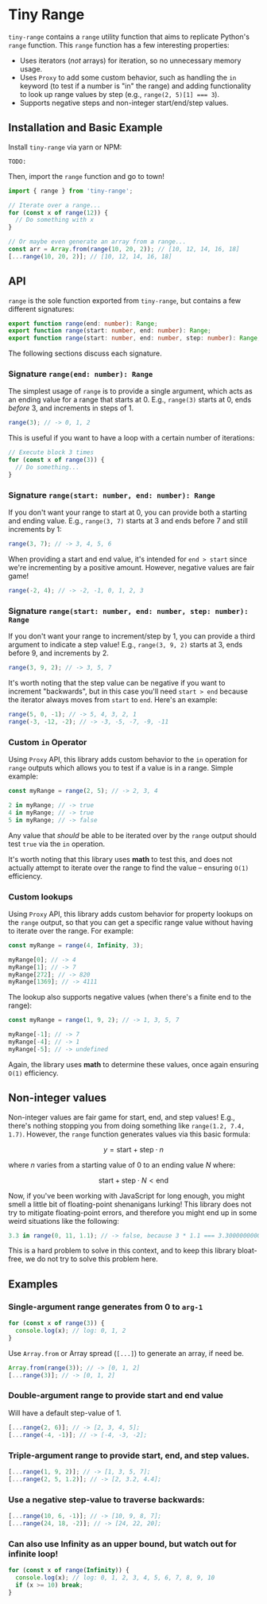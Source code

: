 # Tiny Range

`tiny-range` contains a `range` utility function that aims to replicate Python's `range` function. This `range` function has a few interesting properties:

- Uses iterators (_not_ arrays) for iteration, so no unnecessary memory usage.
- Uses `Proxy` to add some custom behavior, such as handling the `in` keyword (to test if a number is "in" the range) and adding functionality to look up range values by step (e.g., `range(2, 5)[1] === 3`).
- Supports negative steps and non-integer start/end/step values.

## Installation and Basic Example

Install `tiny-range` via yarn or NPM:

```shell
TODO:
```

Then, import the `range` function and go to town!

```ts
import { range } from 'tiny-range';

// Iterate over a range...
for (const x of range(12)) {
  // Do something with x
}

// Or maybe even generate an array from a range...
const arr = Array.from(range(10, 20, 2)); // [10, 12, 14, 16, 18]
[...range(10, 20, 2)]; // [10, 12, 14, 16, 18]
```

## API

`range` is the sole function exported from `tiny-range`, but contains a few different signatures:

```ts
export function range(end: number): Range;
export function range(start: number, end: number): Range;
export function range(start: number, end: number, step: number): Range;
```

The following sections discuss each signature.

### Signature `range(end: number): Range`

The simplest usage of `range` is to provide a single argument, which acts as an ending value for a range that starts at 0. E.g., `range(3)` starts at 0, ends _before_ 3, and increments in steps of 1.

```ts
range(3); // -> 0, 1, 2
```

This is useful if you want to have a loop with a certain number of iterations:

```ts
// Execute block 3 times
for (const x of range(3)) {
  // Do something... 
}
```

### Signature `range(start: number, end: number): Range`

If you don't want your range to start at 0, you can provide both a starting and ending value. E.g., `range(3, 7)` starts at 3 and ends before 7 and still increments by 1:

```ts
range(3, 7); // -> 3, 4, 5, 6
```

When providing a start and end value, it's intended for `end > start` since we're incrementing by a positive amount. However, negative values are fair game!

```ts
range(-2, 4); // -> -2, -1, 0, 1, 2, 3
```

### Signature `range(start: number, end: number, step: number): Range`

If you don't want your range to increment/step by 1, you can provide a third argument to indicate a step value! E.g., `range(3, 9, 2)` starts at 3, ends before 9, and increments by 2.

```ts
range(3, 9, 2); // -> 3, 5, 7
```

It's worth noting that the step value can be negative if you want to increment "backwards", but in this case you'll need `start > end` because the iterator always moves from `start` to `end`. Here's an example:

```ts
range(5, 0, -1); // -> 5, 4, 3, 2, 1
range(-3, -12, -2); // -> -3, -5, -7, -9, -11
```

### Custom `in` Operator

Using `Proxy` API, this library adds custom behavior to the `in` operation for `range` outputs which allows you to test if a value is in a range. Simple example:

```ts
const myRange = range(2, 5); // -> 2, 3, 4

2 in myRange; // -> true
4 in myRange; // -> true
5 in myRange; // -> false
```

Any value that _should_ be able to be iterated over by the `range` output should test `true` via the `in` operation.

It's worth noting that this library uses **math** to test this, and does not actually attempt to iterate over the range to find the value – ensuring `O(1)` efficiency.

### Custom lookups

Using `Proxy` API, this library adds custom behavior for property lookups on the `range` output, so that you can get a specific range value without having to iterate over the range. For example:

```ts
const myRange = range(4, Infinity, 3);

myRange[0]; // -> 4
myRange[1]; // -> 7
myRange[272]; // -> 820
myRange[1369]; // -> 4111
```

The lookup also supports negative values (when there's a finite end to the range):

```ts
const myRange = range(1, 9, 2); // -> 1, 3, 5, 7

myRange[-1]; // -> 7
myRange[-4]; // -> 1
myRange[-5]; // -> undefined
```

Again, the library uses **math** to determine these values, once again ensuring `O(1)` efficiency. 

## Non-integer values

Non-integer values are fair game for start, end, and step values! E.g., there's nothing stopping you from doing something like `range(1.2, 7.4, 1.7)`. However, the `range` function generates values via this basic formula:

$$y = \text{start} + \text{step} \cdot n$$

where $n$ varies from a starting value of 0 to an ending value $N$ where:

$$\text{start} + \text{step} \cdot N \lt \text{end}$$

Now, if you've been working with JavaScript for long enough, you might smell a little bit of floating-point shenanigans lurking! This library does not try to mitigate floating-point errors, and therefore you might end up in some weird situations like the following:

```ts
3.3 in range(0, 11, 1.1); // -> false, because 3 * 1.1 === 3.3000000000000003 in JS
```

This is a hard problem to solve in this context, and to keep this library bloat-free, we do not try to solve this problem here.

## Examples

### Single-argument range generates from 0 to `arg-1`

```ts
for (const x of range(3)) {
  console.log(x); // log: 0, 1, 2
}
```

Use `Array.from` or Array spread (`[...]`) to generate an array, if need be.

```ts
Array.from(range(3)); // -> [0, 1, 2]
[...range(3)]; // -> [0, 1, 2]
```

### Double-argument range to provide start and end value

Will have a default step-value of 1.

```ts
[...range(2, 6)]; // -> [2, 3, 4, 5];
[...range(-4, -1)]; // -> [-4, -3, -2];
```

### Triple-argument range to provide start, end, and step values.

```ts
[...range(1, 9, 2)]; // -> [1, 3, 5, 7];
[...range(2, 5, 1.2)]; // -> [2, 3.2, 4.4];
```

### Use a negative step-value to traverse backwards:

```ts
[...range(10, 6, -1)]; // -> [10, 9, 8, 7];
[...range(24, 18, -2)]; // -> [24, 22, 20];
```

### Can also use Infinity as an upper bound, but watch out for infinite loop!

```ts
for (const x of range(Infinity)) {
  console.log(x); // log: 0, 1, 2, 3, 4, 5, 6, 7, 8, 9, 10 
  if (x >= 10) break;
}
```
